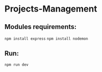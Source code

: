 # Projects-Management
## Modules requirements:
`npm install express`
`npm install nodemon`

## Run:
`npm run dev`

